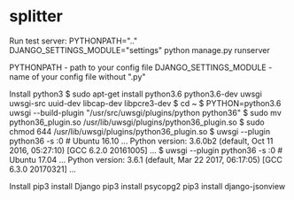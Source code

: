 # splitter
Run test server:
PYTHONPATH=".." DJANGO_SETTINGS_MODULE="settings" python manage.py runserver

PYTHONPATH - path to your config file
DJANGO_SETTINGS_MODULE - name of your config file without ".py"

Install python3
$ sudo apt-get install python3.6 python3.6-dev uwsgi uwsgi-src uuid-dev libcap-dev libpcre3-dev
$ cd ~
$ PYTHON=python3.6 uwsgi --build-plugin "/usr/src/uwsgi/plugins/python python36"
$ sudo mv python36_plugin.so /usr/lib/uwsgi/plugins/python36_plugin.so
$ sudo chmod 644 /usr/lib/uwsgi/plugins/python36_plugin.so
$ uwsgi --plugin python36 -s :0 # Ubuntu 16.10
...
Python version: 3.6.0b2 (default, Oct 11 2016, 05:27:10)  [GCC 6.2.0 20161005]
...
$ uwsgi --plugin python36 -s :0 # Ubuntu 17.04
...
Python version: 3.6.1 (default, Mar 22 2017, 06:17:05)  [GCC 6.3.0 20170321]
...

Install
pip3 install Django
pip3 install psycopg2
pip3 install django-jsonview